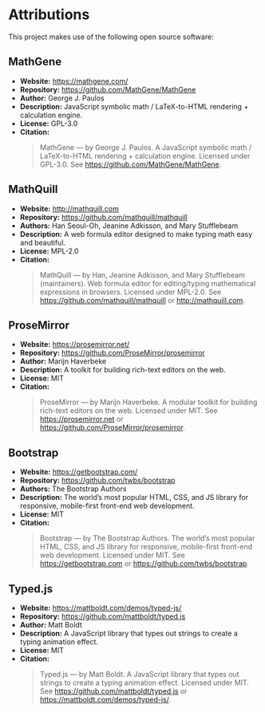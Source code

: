 # Attributions

This project makes use of the following open source software:

## MathGene  
- **Website:** https://mathgene.com/  
- **Repository:** https://github.com/MathGene/MathGene  
- **Author:** George J. Paulos  
- **Description:** JavaScript symbolic math / LaTeX-to-HTML rendering + calculation engine.  
- **License:** GPL-3.0  
- **Citation:**  
  > MathGene — by George J. Paulos. A JavaScript symbolic math / LaTeX-to-HTML rendering + calculation engine. Licensed under GPL-3.0. See https://github.com/MathGene/MathGene.


## MathQuill  
- **Website:** http://mathquill.com  
- **Repository:** https://github.com/mathquill/mathquill  
- **Authors:** Han Seoul-Oh, Jeanine Adkisson, and Mary Stufflebeam  
- **Description:** A web formula editor designed to make typing math easy and beautiful.  
- **License:** MPL-2.0  
- **Citation:**  
  > MathQuill — by Han, Jeanine Adkisson, and Mary Stufflebeam (maintainers). Web formula editor for editing/typing mathematical expressions in browsers. Licensed under MPL-2.0. See https://github.com/mathquill/mathquill or http://mathquill.com.


## ProseMirror  
- **Website:** https://prosemirror.net/  
- **Repository:** https://github.com/ProseMirror/prosemirror  
- **Author:** Marijn Haverbeke  
- **Description:** A toolkit for building rich-text editors on the web.  
- **License:** MIT  
- **Citation:**  
  > ProseMirror — by Marijn Haverbeke. A modular toolkit for building rich-text editors on the web. Licensed under MIT. See https://prosemirror.net or https://github.com/ProseMirror/prosemirror.


## Bootstrap  
- **Website:** https://getbootstrap.com/  
- **Repository:** https://github.com/twbs/bootstrap  
- **Authors:** The Bootstrap Authors  
- **Description:** The world’s most popular HTML, CSS, and JS library for responsive, mobile-first front-end web development.  
- **License:** MIT  
- **Citation:**  
  > Bootstrap — by The Bootstrap Authors. The world’s most popular HTML, CSS, and JS library for responsive, mobile-first front-end web development. Licensed under MIT. See https://getbootstrap.com or https://github.com/twbs/bootstrap.


## Typed.js  
- **Website:** https://mattboldt.com/demos/typed-js/  
- **Repository:** https://github.com/mattboldt/typed.js  
- **Author:** Matt Boldt  
- **Description:** A JavaScript library that types out strings to create a typing animation effect.  
- **License:** MIT  
- **Citation:**  
  > Typed.js — by Matt Boldt. A JavaScript library that types out strings to create a typing animation effect. Licensed under MIT. See https://github.com/mattboldt/typed.js or https://mattboldt.com/demos/typed-js/.
